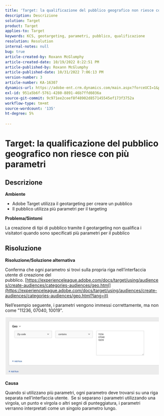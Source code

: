 ```yaml
---
title: 'Target: la qualificazione del pubblico geografico non riesce con più parametri'
description: Descrizione
solution: Target
product: Target
applies-to: Target
keywords: KCS, geotargeting, parametri, pubblico, qualificazione
resolution: Resolution
internal-notes: null
bug: true
article-created-by: Roxann McGlumphy
article-created-date: 10/19/2022 8:22:51 PM
article-published-by: Roxann McGlumphy
article-published-date: 10/31/2022 7:06:13 PM
version-number: 3
article-number: KA-16307
dynamics-url: https://adobe-ent.crm.dynamics.com/main.aspx?forceUCI=1&pagetype=entityrecord&etn=knowledgearticle&id=1c1274c8-eb4f-ed11-bba2-00224808679b
exl-id: 951a5b6f-5761-4280-8891-46b7ffd6036a
source-git-commit: 9c971ee2ceef8f48902d857145545ef173f3752a
workflow-type: tm+mt
source-wordcount: '135'
ht-degree: 5%

---
```


# Target: la qualificazione del pubblico geografico non riesce con più parametri

## Descrizione


<b>Ambiente</b>

- Adobe Target utilizza il geotargeting per creare un pubblico
- Il pubblico utilizza più parametri per il targeting


<b>Problema/Sintomi</b>

La creazione di tipi di pubblico tramite il geotargeting non qualifica i visitatori quando sono specificati più parametri per il pubblico




## Risoluzione


<b>Risoluzione/Soluzione alternativa</b>

Conferma che ogni parametro si trovi sulla propria riga nell’interfaccia utente di creazione del pubblico. [https://experienceleague.adobe.com/docs/target/using/audiences/create-audiences/categories-audiences/geo.html](https://experienceleague.adobe.com/docs/target/using/audiences/create-audiences/categories-audiences/geo.html?lang=it)

Nell’esempio seguente, i parametri vengono immessi correttamente, ma non come &quot;11236, 07040, 10019&quot;.

![](assets/e6a271f9-4e59-ed11-9561-6045bd006e5a.png)

<b>Causa</b>

Quando si utilizzano più parametri, ogni parametro deve trovarsi su una riga separata nell’interfaccia utente.  Se si separano i parametri utilizzando una virgola, un punto e virgola o altri segni di punteggiatura, i parametri verranno interpretati come un singolo parametro lungo.
